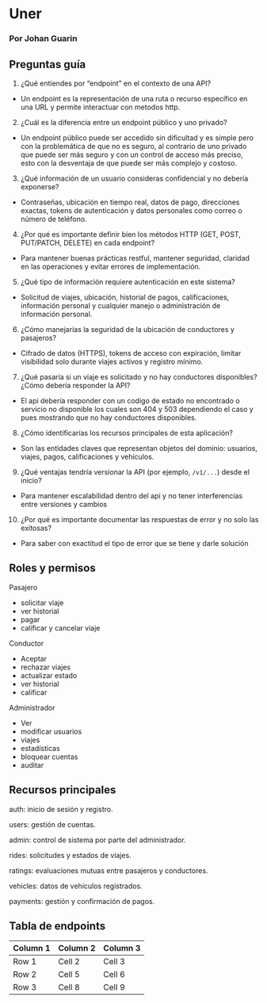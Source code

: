 # Uner
### Por Johan Guarin

## Preguntas guía

1. ¿Qué entiendes por “endpoint” en el contexto de una API?
- Un endpoint es la representación de una ruta o recurso específico en una URL y permite interactuar con metodos http.
  
2. ¿Cuál es la diferencia entre un endpoint público y uno privado?
- Un endpoint público puede ser accedido sin dificultad y es simple pero con la problemática de que no es seguro, al contrario de uno privado que puede ser más seguro y con un control de acceso más preciso, esto con la desventaja de que puede ser más complejo y costoso.

3. ¿Qué información de un usuario consideras confidencial y no debería exponerse?
- Contraseñas, ubicación en tiempo real, datos de pago, direcciones exactas, tokens de autenticación y datos personales como correo o número de teléfono.

4. ¿Por qué es importante definir bien los métodos HTTP (GET, POST, PUT/PATCH, DELETE) en cada endpoint?
- Para mantener buenas prácticas restful, mantener seguridad, claridad en las operaciones y evitar errores de implementación.

5. ¿Qué tipo de información requiere autenticación en este sistema?
- Solicitud de viajes, ubicación, historial de pagos, calificaciones, información personal y cualquier manejo o administración de información personal.

6. ¿Cómo manejarías la seguridad de la ubicación de conductores y pasajeros?
- Cifrado de datos (HTTPS), tokens de acceso con expiración, limitar visibilidad solo durante viajes activos y registro mínimo.

7. ¿Qué pasaría si un viaje es solicitado y no hay conductores disponibles? ¿Cómo debería responder la API?
- El api debería responder con un codigo de estado no encontrado o servicio no disponible los cuales son 404 y 503 dependiendo el caso y pues mostrando que no hay conductores disponibles.

8. ¿Cómo identificarías los recursos principales de esta aplicación?
- Son las entidades claves que representan objetos del dominio: usuarios, viajes, pagos, calificaciones y vehículos.

9. ¿Qué ventajas tendría versionar la API (por ejemplo, `/v1/...`) desde el inicio?
- Para mantener escalabilidad dentro del api y no tener interferencias entre versiones y cambios 

10. ¿Por qué es importante documentar las respuestas de error y no solo las exitosas?
- Para saber con exactitud el tipo de error que se tiene y darle solución

## Roles y permisos 

Pasajero	
- solicitar viaje
- ver historial
- pagar
- calificar y cancelar viaje

Conductor
- Aceptar
- rechazar viajes
- actualizar estado
- ver historial
- calificar
  
Administrador	
- Ver
- modificar usuarios
- viajes
- estadísticas
- bloquear cuentas
- auditar

## Recursos principales
auth: inicio de sesión y registro.

users: gestión de cuentas.

admin: control de sistema por parte del administrador.

rides: solicitudes y estados de viajes.

ratings: evaluaciones mutuas entre pasajeros y conductores.

vehicles: datos de vehículos registrados.

payments: gestión y confirmación de pagos.

## Tabla de endpoints

| Column 1 | Column 2 | Column 3 |
|----------|----------|----------|
| Row 1    | Cell 2   | Cell 3   |
| Row 2    | Cell 5   | Cell 6   |
| Row 3    | Cell 8   | Cell 9   |


